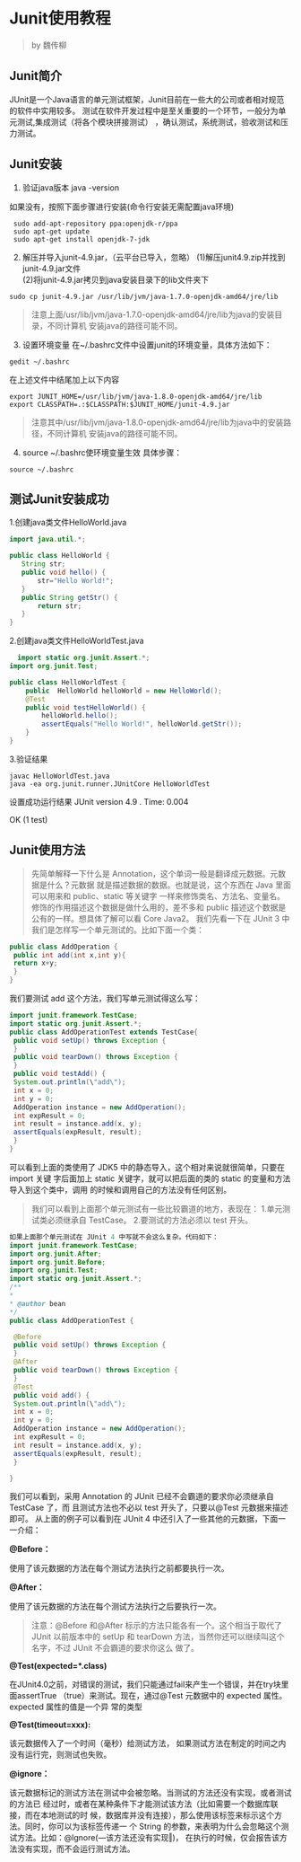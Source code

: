 # Junit使用教程

> by 魏传柳

## Junit简介
  JUnit是一个Java语言的单元测试框架，Junit目前在一些大的公司或者相对规范的软件中实用较多。
测试在软件开发过程中是至关重要的一个环节，一般分为单元测试,集成测试（将各个模块拼接测试）
，确认测试，系统测试，验收测试和压力测试。
## Junit安装

 1. 验证java版本 java -version

  如果没有，按照下面步骤进行安装(命令行安装无需配置java环境)
  ```
   sudo add-apt-repository ppa:openjdk-r/ppa
   sudo apt-get update
   sudo apt-get install openjdk-7-jdk
  ```
2. 解压并导入junit-4.9.jar，（云平台已导入，忽略）
   (1)解压junit4.9.zip并找到junit-4.9.jar文件</br>
   (2)将junit-4.9.jar拷贝到java安装目录下的lib文件夹下
  ```
  sudo cp junit-4.9.jar /usr/lib/jvm/java-1.7.0-openjdk-amd64/jre/lib
  ```
  >注意上面/usr/lib/jvm/java-1.7.0-openjdk-amd64/jre/lib为java的安装目录，不同计算机
  安装java的路径可能不同。

 3. 设置环境变量
 在~/.bashrc文件中设置junit的环境变量，具体方法如下：
 ```
 gedit ~/.bashrc
 ```
 在上述文件中结尾加上以下内容
 ```
 export JUNIT_HOME=/usr/lib/jvm/java-1.8.0-openjdk-amd64/jre/lib
 export CLASSPATH=.:$CLASSPATH:$JUNIT_HOME/junit-4.9.jar
 ```
 >注意其中/usr/lib/jvm/java-1.8.0-openjdk-amd64/jre/lib为java中的安装路径，不同计算机
 安装java的路径可能不同。

 4. source ~/.bashrc使环境变量生效
 具体步骤：
  ```
  source ~/.bashrc
  ```

## 测试Junit安装成功
 1.创建java类文件HelloWorld.java
 ```java
import java.util.*;

public class HelloWorld {
	String str;
	public void hello() {
		str="Hello World!";
	}
	public String getStr() {
		return str;
	}
}
 ```
 2.创建java类文件HelloWorldTest.java
```java
  import static org.junit.Assert.*;
import org.junit.Test;

public class HelloWorldTest {
	public  HelloWorld helloWorld = new HelloWorld();
	@Test
	public void testHelloWorld() {
		helloWorld.hello();
		assertEquals("Hello World!", helloWorld.getStr());
	}
}
```
3.验证结果
```
javac HelloWorldTest.java 
java -ea org.junit.runner.JUnitCore HelloWorldTest
```
设置成功运行结果
JUnit version 4.9
.
Time: 0.004

OK (1 test)

## Junit使用方法
> 先简单解释一下什么是 Annotation，这个单词一般是翻译成元数据。元数据是什么？元数据
就是描述数据的数据。也就是说，这个东西在 Java 里面可以用来和 public、static 等关键字
一样来修饰类名、方法名、变量名。修饰的作用描述这个数据是做什么用的，差不多和 public
描述这个数据是公有的一样。想具体了解可以看 Core Java2。
我们先看一下在 JUnit 3 中我们是怎样写一个单元测试的。比如下面一个类：

```java
public class AddOperation {
 public int add(int x,int y){
 return x+y;
 }
}
```

我们要测试 add 这个方法，我们写单元测试得这么写：
```java
import junit.framework.TestCase;
import static org.junit.Assert.*;
public class AddOperationTest extends TestCase{
 public void setUp() throws Exception {
 }
 public void tearDown() throws Exception {
 }
 public void testAdd() {
 System.out.println(\"add\");
 int x = 0;
 int y = 0;
 AddOperation instance = new AddOperation();
 int expResult = 0;
 int result = instance.add(x, y);
 assertEquals(expResult, result);
 }
}
```

可以看到上面的类使用了 JDK5 中的静态导入，这个相对来说就很简单，只要在 import 关键
字后面加上 static 关键字，就可以把后面的类的 static 的变量和方法导入到这个类中，调用
的时候和调用自己的方法没有任何区别。

> 我们可以看到上面那个单元测试有一些比较霸道的地方，表现在：
1.单元测试类必须继承自 TestCase。
2.要测试的方法必须以 test 开头。

```java
如果上面那个单元测试在 JUnit 4 中写就不会这么复杂。代码如下：
import junit.framework.TestCase;
import org.junit.After;
import org.junit.Before;
import org.junit.Test;
import static org.junit.Assert.*;
/**
*
* @author bean
*/
public class AddOperationTest {

 @Before
 public void setUp() throws Exception {
 }
 @After
 public void tearDown() throws Exception {
 }
 @Test
 public void add() {
 System.out.println(\"add\");
 int x = 0;
 int y = 0;
 AddOperation instance = new AddOperation();
 int expResult = 0;
 int result = instance.add(x, y);
 assertEquals(expResult, result);
 }

}
```

我们可以看到，采用 Annotation 的 JUnit 已经不会霸道的要求你必须继承自 TestCase 了，而
且测试方法也不必以 test 开头了，只要以@Test 元数据来描述即可。
从上面的例子可以看到在 JUnit 4 中还引入了一些其他的元数据，下面一一介绍：

**@Before：**

使用了该元数据的方法在每个测试方法执行之前都要执行一次。

**@After：**

使用了该元数据的方法在每个测试方法执行之后要执行一次。

> 注意：@Before 和@After 标示的方法只能各有一个。这个相当于取代了 JUnit 以前版本中的
setUp 和 tearDown 方法，当然你还可以继续叫这个名字，不过 JUnit 不会霸道的要求你这么
做了。

**@Test(expected=*.class)**

在JUnit4.0之前，对错误的测试，我们只能通过fail来产生一个错误，并在try块里面assertTrue
（true）来测试。现在，通过@Test 元数据中的 expected 属性。expected 属性的值是一个异
常的类型

**@Test(timeout=xxx):**

该元数据传入了一个时间（毫秒）给测试方法，
如果测试方法在制定的时间之内没有运行完，则测试也失败。

**@ignore：**

该元数据标记的测试方法在测试中会被忽略。当测试的方法还没有实现，或者测试的方法已
经过时，或者在某种条件下才能测试该方法（比如需要一个数据库联接，而在本地测试的时
候，数据库并没有连接），那么使用该标签来标示这个方法。同时，你可以为该标签传递一
个 String 的参数，来表明为什么会忽略这个测试方法。比如：@lgnore(―该方法还没有实现‖)，
在执行的时候，仅会报告该方法没有实现，而不会运行测试方法。
